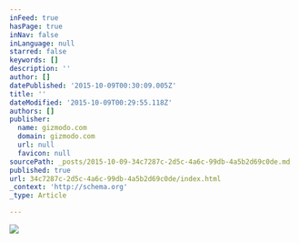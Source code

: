 ```yaml
---
inFeed: true
hasPage: true
inNav: false
inLanguage: null
starred: false
keywords: []
description: ''
author: []
datePublished: '2015-10-09T00:30:09.005Z'
title: ''
dateModified: '2015-10-09T00:29:55.118Z'
authors: []
publisher:
  name: gizmodo.com
  domain: gizmodo.com
  url: null
  favicon: null
sourcePath: _posts/2015-10-09-34c7287c-2d5c-4a6c-99db-4a5b2d69c0de.md
published: true
url: 34c7287c-2d5c-4a6c-99db-4a5b2d69c0de/index.html
_context: 'http://schema.org'
_type: Article

---
```

![](http://i.kinja-img.com/gawker-media/image/upload/s--GZJc_hA_--/bqmgewt0jujffnpvaz35.jpg)